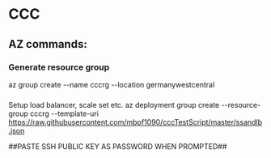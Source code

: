 # CCC

## AZ commands:
### Generate resource group
az group create --name cccrg --location germanywestcentral
###
Setup load balancer, scale set etc.
az deployment group create --resource-group cccrg --template-uri https://raw.githubusercontent.com/mbpf1090/cccTestScript/master/ssandlb.json

##PASTE SSH PUBLIC KEY AS PASSWORD WHEN PROMPTED##
